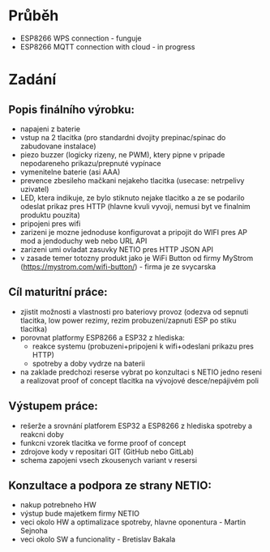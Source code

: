 # Průběh
- ESP8266 WPS connection - funguje
- ESP8266 MQTT connection with cloud - in progress

# Zadání
## Popis finálního výrobku:
 - napajeni z baterie
 - vstup na 2 tlacitka (pro standardni dvojity prepinac/spinac do zabudovane instalace)
 - piezo buzzer (logicky rizeny, ne PWM), ktery pipne v pripade nepodareneho prikazu/prepnuté vypínace
 - vymenitelne baterie (asi AAA)
 - prevence zbesileho mačkani nejakeho tlacitka (usecase: netrpelivy uzivatel)
 - LED, ktera indikuje, ze bylo stiknuto nejake tlacitko a ze se podarilo odeslat prikaz pres HTTP (hlavne kvuli vyvoji, nemusi byt ve finalnim produktu pouzita)
 - pripojeni pres wifi
 - zarizeni je mozne jednoduse konfigurovat a pripojit do WIFI pres AP mod a jendoduchy web nebo URL API
 - zarizeni umi ovladat zasuvky NETIO pres HTTP JSON API
 - v zasade temer totozny produkt jako je WiFi Button od firmy MyStrom (https://mystrom.com/wifi-button/) - firma je ze svycarska

 ## Cíl maturitní práce:
 - zjistit možnosti a vlastnosti pro bateriovy provoz (odezva od sepnuti tlacitka, low power rezimy, rezim probuzeni/zapnuti ESP po stiku tlacitka)
 - porovnat platformy ESP8266 a ESP32 z hlediska: 
    - reakce systemu (probuzeni+pripojeni k wifi+odeslani prikazu pres HTTP)
    - spotreby a doby vydrze na baterii
 - na zaklade predchozi reserse vybrat po konzultaci s NETIO jedno reseni a realizovat proof of concept tlacitka na vývojové desce/nepájivém poli

 ## Výstupem práce:
 - rešerže a srovnání platforem ESP32 a ESP8266 z hlediska spotreby a reakcni doby
 - funkcni vzorek tlacitka ve forme proof of concept
 - zdrojove kody v repositari GIT (GitHub nebo GitLab)
 - schema zapojeni vsech zkousenych variant v resersi

## Konzultace a podpora ze strany NETIO:
 - nakup potrebneho HW
 - výstup bude majetkem firmy NETIO
 - veci okolo HW a optimalizace spotreby, hlavne oponentura - Martin Sejnoha
 - veci okolo SW a funcionality - Bretislav Bakala
